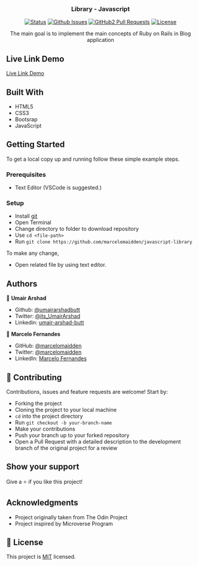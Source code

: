 <h3 align="center">Library - Javascript</h3>

<div align="center">

[![Status](https://img.shields.io/badge/status-active-success.svg)](https://github.com/marcelomaidden/javascript-library)
[![Github Issues](https://img.shields.io/badge/GitHub-Issues-orange)](https://github.com/marcelomaidden/javascript-library/issues)
[![GitHub2 Pull Requests](https://img.shields.io/badge/GitHub-Pull%20Requests-blue)](https://github.com/marcelomaidden/javascript-library/pulls)
[![License](https://img.shields.io/badge/license-MIT-blue.svg)](/LICENSE)
</div>
<p align="center">The main goal is to implement the main concepts of Ruby on Rails in Blog application</p>




## Live Link Demo

[Live Link Demo](https://peaceful-brook-42418.herokuapp.com/)

## Built With

- HTML5
- CSS3
- Bootsrap
- JavaScript


## Getting Started

To get a local copy up and running follow these simple example steps.

### Prerequisites

- Text Editor (VSCode is suggested.)


### Setup

- Install [git](https://git-scm.com/downloads)
- Open Terminal
- Change directory to folder to download repository
- Use `cd <file-path>`
- Run `git clone https://github.com/marcelomaidden/javascript-library`



To make any change,

- Open related file by using text editor.

## Authors

👤 **Umair Arshad**

- Github: [@umairarshadbutt](https://github.com/umairarshadbutt)
- Twitter: [@its_UmairArshad](https://twitter.com/its_UmairArshad)
- Linkedin: [umair-arshad-butt](https://www.linkedin.com/in/umair-arshad-butt/)

👤  **Marcelo Fernandes**

- GitHub: [@marcelomaidden](https://github.com/marcelomaidden)
- Twitter: [@marcelomaidden](https://twitter.com/marcelomaidden)
- LinkedIn: [Marcelo Fernandes](https://linkedin.com/in/marcelofernandesdearaujo) 
## 🤝 Contributing

Contributions, issues and feature requests are welcome! Start by:

- Forking the project
- Cloning the project to your local machine
- `cd` into the project directory
- Run `git checkout -b your-branch-name`
- Make your contributions
- Push your branch up to your forked repository
- Open a Pull Request with a detailed description to the development branch of the original project for a review


## Show your support

Give a ⭐️ if you like this project!

## Acknowledgments

- Project originally taken from The Odin Project
- Project inspired by Microverse Program



## 📝 License

This project is [MIT](LICENSE) licensed.
